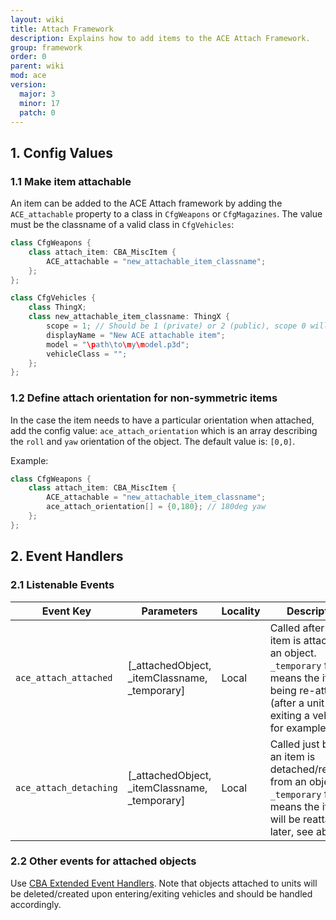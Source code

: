 ```yaml
---
layout: wiki
title: Attach Framework
description: Explains how to add items to the ACE Attach Framework.
group: framework
order: 0
parent: wiki
mod: ace
version:
  major: 3
  minor: 17
  patch: 0
---
```


## 1. Config Values
### 1.1 Make item attachable

An item can be added to the ACE Attach framework by adding the `ACE_attachable` property to a class in `CfgWeapons` or `CfgMagazines`. The value must be the classname of a valid class in `CfgVehicles`:
```cpp
class CfgWeapons {
    class attach_item: CBA_MiscItem {
        ACE_attachable = "new_attachable_item_classname";
    };
};

class CfgVehicles {
    class ThingX;
    class new_attachable_item_classname: ThingX {
        scope = 1; // Should be 1 (private) or 2 (public), scope 0 will cause errors on object creation
        displayName = "New ACE attachable item";
        model = "\path\to\my\model.p3d";
        vehicleClass = "";
    };
};
```

### 1.2 Define attach orientation for non-symmetric items
In the case the item needs to have a particular orientation when attached, add the config value: `ace_attach_orientation` which is an array describing the `roll` and `yaw` orientation of the object.
The default value is: `[0,0]`.

Example:
```cpp
class CfgWeapons {
    class attach_item: CBA_MiscItem {
        ACE_attachable = "new_attachable_item_classname";
        ace_attach_orientation[] = {0,180}; // 180deg yaw
    };
};
```

## 2. Event Handlers
### 2.1 Listenable Events
| Event Key | Parameters | Locality | Description |
|----------|---------|---------|---------|
|`ace_attach_attached` | [_attachedObject, _itemClassname, _temporary] | Local | Called after an item is attached to an object. `_temporary` flag means the item is being re-attached (after a unit is exiting a vehicle, for example) |
|`ace_attach_detaching` | [_attachedObject, _itemClassname, _temporary] | Local | Called just before an item is detached/removed from an object. `_temporary` flag means the item will be reattached later, see above. |

### 2.2 Other events for attached objects
Use [CBA Extended Event Handlers](https://github.com/CBATeam/CBA_A3/wiki/Extended-Event-Handlers-(new)). Note that objects attached to units will be deleted/created upon entering/exiting vehicles and should be handled accordingly.
